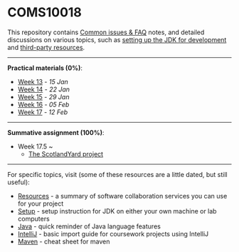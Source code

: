 COMS10018
========= 

This repository contains [Common issues & FAQ](FAQ.md) notes, and detailed discussions on various
topics, such as [setting up the JDK for development](guides/SETUP.md)
and [third-party resources](guides/RESOURCES.md).

---

**Practical materials (0%)**:

* [Week 13](week13.md) - *15 Jan*
* [Week 14](week14.md) - *22 Jan*
* [Week 15](week15.md) - *29 Jan*
* [Week 16](week16.md) - *05 Feb*
* [Week 17](week17.md) - *12 Feb*
---

**Summative assignment (100%)**:

* Week 17.5 ~
    * [The ScotlandYard project](summative/README.md)
---


For specific topics, visit (some of these resources are a little dated, but still useful):

* [Resources](guides/RESOURCES.md) - a summary of software collaboration services you can use for
  your project
* [Setup](guides/SETUP.md) - setup instruction for JDK on either your own machine or lab computers
* [Java](guides/JAVA.md) - quick reminder of Java language features
* [IntelliJ](guides/INTELLIJ.md) - basic import guide for coursework projects using IntelliJ
* [Maven](guides/MAVEN.md) - cheat sheet for maven
